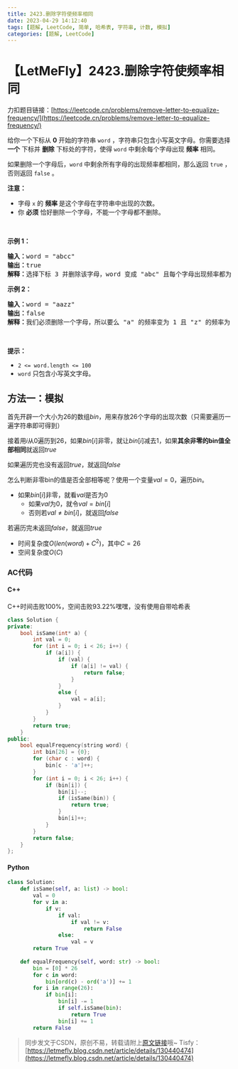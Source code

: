 ```yaml
---
title: 2423.删除字符使频率相同
date: 2023-04-29 14:12:40
tags: [题解, LeetCode, 简单, 哈希表, 字符串, 计数, 模拟]
categories: [题解, LeetCode]
---
```


# 【LetMeFly】2423.删除字符使频率相同

力扣题目链接：[https://leetcode.cn/problems/remove-letter-to-equalize-frequency/](https://leetcode.cn/problems/remove-letter-to-equalize-frequency/)

<p>给你一个下标从 <strong>0</strong>&nbsp;开始的字符串&nbsp;<code>word</code>&nbsp;，字符串只包含小写英文字母。你需要选择 <strong>一个</strong>&nbsp;下标并 <strong>删除</strong>&nbsp;下标处的字符，使得 <code>word</code>&nbsp;中剩余每个字母出现 <strong>频率</strong>&nbsp;相同。</p>

<p>如果删除一个字母后，<code>word</code>&nbsp;中剩余所有字母的出现频率都相同，那么返回 <code>true</code>&nbsp;，否则返回 <code>false</code>&nbsp;。</p>

<p><strong>注意：</strong></p>

<ul>
	<li>字母&nbsp;<code>x</code>&nbsp;的 <strong>频率</strong><strong>&nbsp;</strong>是这个字母在字符串中出现的次数。</li>
	<li>你 <strong>必须</strong>&nbsp;恰好删除一个字母，不能一个字母都不删除。</li>
</ul>

<p>&nbsp;</p>

<p><strong>示例 1：</strong></p>

<pre><b>输入：</b>word = "abcc"
<b>输出：</b>true
<b>解释：</b>选择下标 3 并删除该字母，word 变成 "abc" 且每个字母出现频率都为 1 。
</pre>

<p><strong>示例 2：</strong></p>

<pre><b>输入：</b>word = "aazz"
<b>输出：</b>false
<b>解释：</b>我们必须删除一个字母，所以要么 "a" 的频率变为 1 且 "z" 的频率为 2 ，要么两个字母频率反过来。所以不可能让剩余所有字母出现频率相同。
</pre>

<p>&nbsp;</p>

<p><strong>提示：</strong></p>

<ul>
	<li><code>2 &lt;= word.length &lt;= 100</code></li>
	<li><code>word</code>&nbsp;只包含小写英文字母。</li>
</ul>


    
## 方法一：模拟

首先开辟一个大小为26的数组$bin$，用来存放26个字母的出现次数（只需要遍历一遍字符串即可得到）

接着用$i$从0遍历到26，如果$bin[i]$非零，就让$bin[i]$减去$1$，如果**其余非零的bin值全部相同**就返回$true$

如果遍历完也没有返回$true$，就返回$false$

怎么判断非零bin的值是否全部相等呢？使用一个变量$val = 0$，遍历$bin$。

+ 如果$bin[i]$非零，就看$val$是否为$0$
    + 如果$val$为$0$，就令$val = bin[i]$
	+ 否则若$val \neq bin[i]$，就返回$false$

若遍历完未返回$false$，就返回$true$

+ 时间复杂度$O(len(word) + C^2)$，其中$C=26$
+ 空间复杂度$O(C)$

### AC代码

#### C++

C++时间击败100%，空间击败93.22%嘿嘿，没有使用自带哈希表

```cpp
class Solution {
private:
    bool isSame(int* a) {
        int val = 0;
        for (int i = 0; i < 26; i++) {
            if (a[i]) {
                if (val) {
                    if (a[i] != val) {
                        return false;
                    }
                }
                else {
                    val = a[i];
                }
            }
        }
        return true;
    }
public:
    bool equalFrequency(string word) {
        int bin[26] = {0};
        for (char c : word) {
            bin[c - 'a']++;
        }
        for (int i = 0; i < 26; i++) {
            if (bin[i]) {
                bin[i]--;
                if (isSame(bin)) {
                    return true;
                }
                bin[i]++;
            }
        }
        return false;
    }
};
```

#### Python

```python
class Solution:
    def isSame(self, a: list) -> bool:
        val = 0
        for v in a:
            if v:
                if val:
                    if val != v:
                        return False
                else:
                    val = v
        return True
    
    def equalFrequency(self, word: str) -> bool:
        bin = [0] * 26
        for c in word:
            bin[ord(c) - ord('a')] += 1
        for i in range(26):
            if bin[i]:
                bin[i] -= 1
                if self.isSame(bin):
                    return True
                bin[i] += 1
        return False
```

> 同步发文于CSDN，原创不易，转载请附上[原文链接](https://blog.letmefly.xyz/2023/04/29/LeetCode%202423.%E5%88%A0%E9%99%A4%E5%AD%97%E7%AC%A6%E4%BD%BF%E9%A2%91%E7%8E%87%E7%9B%B8%E5%90%8C/)哦~
> Tisfy：[https://letmefly.blog.csdn.net/article/details/130440474](https://letmefly.blog.csdn.net/article/details/130440474)
